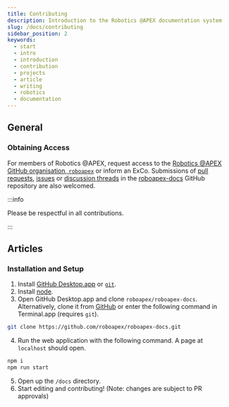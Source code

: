 ```yaml
---
title: Contributing
description: Introduction to the Robotics @APEX documentation system
slug: /docs/contributing
sidebar_position: 2
keywords:
  - start
  - intro
  - introduction
  - contribution
  - projects
  - article
  - writing
  - robotics
  - documentation
---
```


## General

### Obtaining Access

For members of Robotics @APEX, request access to the [Robotics @APEX GitHub organisation, `roboapex`](https://github.com/roboapex) or inform an ExCo. Submissions of [pull requests](https://github.com/roboapex/roboapex-docs/pulls), [issues](https://github.com/roboapex/roboapex-docs/issues) or [discussion threads](https://github.com/roboapex/roboapex-docs/discussions) in the [roboapex-docs](https://github.com/roboapex/roboapex-docs/) GitHub repository are also welcomed.

:::info

Please be respectful in all contributions.

:::

## Articles

### Installation and Setup

1. Install [GitHub Desktop.app](https://desktop.github.com/) or [`git`](https://git-scm.com/downloads).
2. Install [node](https://nodejs.org/en/download/).
3. Open GitHub Desktop.app and clone `roboapex/roboapex-docs`. Alternatively, clone it from [GitHub](https://github.com/roboapex/roboapex-docs/) or enter the following command in Terminal.app (requires `git`).
  ```sh
  git clone https://github.com/roboapex/roboapex-docs.git
  ```
4. Run the web application with the following command. A page at `localhost` should open.
  ```sh
  npm i
  npm run start
  ```
5. Open up the `/docs` directory.
6. Start editing and contributing! (Note: changes are subject to PR approvals)
